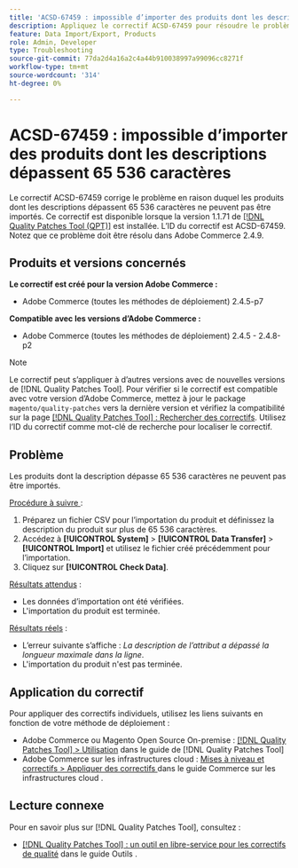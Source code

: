 ```yaml
---
title: 'ACSD-67459 : impossible d’importer des produits dont les descriptions dépassent 65 536 caractères'
description: Appliquez le correctif ACSD-67459 pour résoudre le problème d’Adobe Commerce en raison duquel les produits dont les descriptions dépassent 65 536 caractères ne peuvent pas être importés.
feature: Data Import/Export, Products
role: Admin, Developer
type: Troubleshooting
source-git-commit: 77da2d4a16a2c4a44b910038997a99096cc8271f
workflow-type: tm+mt
source-wordcount: '314'
ht-degree: 0%

---
```



# ACSD-67459 : impossible d’importer des produits dont les descriptions dépassent 65 536 caractères

Le correctif ACSD-67459 corrige le problème en raison duquel les produits dont les descriptions dépassent 65 536 caractères ne peuvent pas être importés. Ce correctif est disponible lorsque la version 1.1.71 de [[!DNL Quality Patches Tool (QPT)]](/help/tools/quality-patches-tool/quality-patches-tool-to-self-serve-quality-patches.md) est installée. L’ID du correctif est ACSD-67459. Notez que ce problème doit être résolu dans Adobe Commerce 2.4.9.

## Produits et versions concernés

**Le correctif est créé pour la version Adobe Commerce :**

* Adobe Commerce (toutes les méthodes de déploiement) 2.4.5-p7

**Compatible avec les versions d’Adobe Commerce :**

* Adobe Commerce (toutes les méthodes de déploiement) 2.4.5 - 2.4.8-p2

>[!NOTE]
>
>Le correctif peut s’appliquer à d’autres versions avec de nouvelles versions de [!DNL Quality Patches Tool]. Pour vérifier si le correctif est compatible avec votre version d’Adobe Commerce, mettez à jour le package `magento/quality-patches` vers la dernière version et vérifiez la compatibilité sur la page [[!DNL Quality Patches Tool] : Rechercher des correctifs](https://experienceleague.adobe.com/tools/commerce-quality-patches/index.html). Utilisez l’ID du correctif comme mot-clé de recherche pour localiser le correctif.

## Problème

Les produits dont la description dépasse 65 536 caractères ne peuvent pas être importés.

<u>Procédure à suivre </u> :

1. Préparez un fichier CSV pour l’importation du produit et définissez la description du produit sur plus de 65 536 caractères.
1. Accédez à **[!UICONTROL System]** > **[!UICONTROL Data Transfer]** > **[!UICONTROL Import]** et utilisez le fichier créé précédemment pour l’importation.
1. Cliquez sur **[!UICONTROL Check Data]**.

<u>Résultats attendus</u> :

* Les données d’importation ont été vérifiées.
* L&#39;importation du produit est terminée.

<u>Résultats réels</u> :

* L’erreur suivante s’affiche : *La description de l’attribut a dépassé la longueur maximale dans la ligne*.
* L&#39;importation du produit n&#39;est pas terminée.

## Application du correctif

Pour appliquer des correctifs individuels, utilisez les liens suivants en fonction de votre méthode de déploiement :

* Adobe Commerce ou Magento Open Source On-premise : [[!DNL Quality Patches Tool] > Utilisation](/help/tools/quality-patches-tool/usage.md) dans le guide de [!DNL Quality Patches Tool]
* Adobe Commerce sur les infrastructures cloud : [ Mises à niveau et correctifs > Appliquer des correctifs ](https://experienceleague.adobe.com/docs/commerce-cloud-service/user-guide/develop/upgrade/apply-patches.html) dans le guide Commerce sur les infrastructures cloud .

## Lecture connexe

Pour en savoir plus sur [!DNL Quality Patches Tool], consultez :

* [[!DNL Quality Patches Tool] : un outil en libre-service pour les correctifs de qualité](/help/tools/quality-patches-tool/quality-patches-tool-to-self-serve-quality-patches.md) dans le guide Outils .
